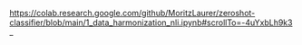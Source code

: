 https://colab.research.google.com/github/MoritzLaurer/zeroshot-classifier/blob/main/1_data_harmonization_nli.ipynb#scrollTo=-4uYxbLh9k3_
